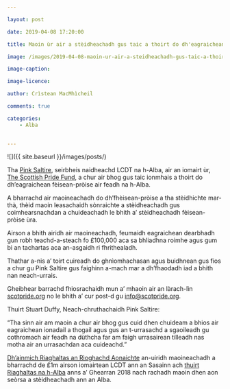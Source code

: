 ```yaml
---

layout: post

date: 2019-04-08 17:20:00

title: Maoin ùr air a stèidheachadh gus taic a thoirt do dh'eagraichean fèisean-pròise na h-Alba

image: /images/2019-04-08-maoin-ur-air-a-steidheachadh-gus-taic-a-thoirt-do-dh-eagraichean-feisean-proise-na-h-alba.webp

image-caption:

image-licence:

author: Crìstean MacMhìcheil

comments: true

categories:
    - Alba
    

---
```


![]({{ site.baseurl }}/images/posts/)

Tha [Pink Saltire](https://pinksaltire.com/), seirbheis naidheachd LCDT na h-Alba, air an iomairt ùr, [The Scottish Pride Fund](https://scotpride.org/), a chur air bhog gus taic ionmhais a thoirt do dh’eagraichean fèisean-pròise air feadh na h-Alba.

<!--more-->

A bharrachd air maoineachadh do dh’fhèisean-pròise a tha stèidhichte mar-thà, thèid maoin leasachaidh sònraichte a stèidheachadh gus coimhearsnachdan a chuideachadh le bhith a’ stèidheachadh fèisean-pròise ùra.

Airson a bhith airidh air maoineachadh, feumaidh eagraichean dearbhadh gun robh teachd-a-steach fo £100,000 aca sa bhliadhna roimhe agus gum bi an tachartas aca an-asgaidh ri fhrithealadh.

Thathar a-nis a’ toirt cuireadh do ghnìomhachasan agus buidhnean gus fios a chur gu Pink Saltire gus faighinn a-mach mar a dh’fhaodadh iad a bhith nan neach-urrais.

Gheibhear barrachd fhiosrachaidh mun a’ mhaoin air an làrach-lìn [scotpride.org](https://scotpride.org/) no le bhith a’ cur post-d gu [info@scotpride.org](mailto:info@scotpride.org).

Thuirt Stuart Duffy, Neach-chruthachaidh Pink Saltire:

“Tha sinn air am maoin a chur air bhog gus cuid dhen chuideam a bhios air eagraichean ionadail a thogail agus gus an t-urrasachd a sgaoileadh gu cothromach air feadh na dùthcha far am faigh urrasairean tilleadh nas motha air an urrasachdan aca cuideachd.”

[Dh’ainmich Riaghaltas an Rìoghachd Aonaichte](https://equalities.blog.gov.uk/2018/11/08/help-us-to-deliver-the-new-lgbt-sector-and-community-development-scheme/) an-uiridh maoineachadh a bharrachd de £1m airson iomairtean LCDT ann an Sasainn ach [thuirt Riaghaltas na h-Alba](https://pinksaltire.com/2018/02/09/scottish-government-reject-pride-funding-plea/) anns a’ Ghearran 2018 nach rachadh maoin dhen aon seòrsa a stèidheachadh ann an Alba.
